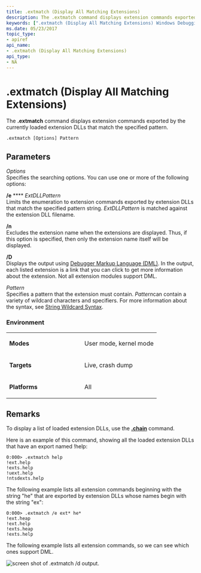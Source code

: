 ```yaml
---
title: .extmatch (Display All Matching Extensions)
description: The .extmatch command displays extension commands exported by the currently loaded extension DLLs that match the specified pattern.
keywords: [".extmatch (Display All Matching Extensions) Windows Debugging"]
ms.date: 05/23/2017
topic_type:
- apiref
api_name:
- .extmatch (Display All Matching Extensions)
api_type:
- NA
---
```


# .extmatch (Display All Matching Extensions)


The **.extmatch** command displays extension commands exported by the currently loaded extension DLLs that match the specified pattern.

```dbgcmd
.extmatch [Options] Pattern 
```

## <span id="Parameters"></span><span id="parameters"></span><span id="PARAMETERS"></span>Parameters


<span id="_______Options______"></span><span id="_______options______"></span><span id="_______OPTIONS______"></span> *Options*   
Specifies the searching options. You can use one or more of the following options:

<span id="_e_ExtDLLPattern"></span><span id="_e_extdllpattern"></span><span id="_E_EXTDLLPATTERN"></span>**/e** **** *ExtDLLPattern*  
Limits the enumeration to extension commands exported by extension DLLs that match the specified pattern string. *ExtDLLPattern* is matched against the extension DLL filename.

<span id="_n"></span><span id="_N"></span>**/n**  
Excludes the extension name when the extensions are displayed. Thus, if this option is specified, then only the extension name itself will be displayed.

<span id="________D______"></span><span id="________d______"></span> **/D**   
Displays the output using [Debugger Markup Language (DML)](debugger-markup-language-commands.md). In the output, each listed extension is a link that you can click to get more information about the extension. Not all extension modules support DML.

<span id="_______Pattern______"></span><span id="_______pattern______"></span><span id="_______PATTERN______"></span> *Pattern*   
Specifies a pattern that the extension must contain. *Pattern*can contain a variety of wildcard characters and specifiers. For more information about the syntax, see [String Wildcard Syntax](string-wildcard-syntax.md).

### <span id="Environment"></span><span id="environment"></span><span id="ENVIRONMENT"></span>Environment

<table>
<colgroup>
<col width="50%" />
<col width="50%" />
</colgroup>
<tbody>
<tr class="odd">
<td align="left"><p><strong>Modes</strong></p></td>
<td align="left"><p>User mode, kernel mode</p></td>
</tr>
<tr class="even">
<td align="left"><p><strong>Targets</strong></p></td>
<td align="left"><p>Live, crash dump</p></td>
</tr>
<tr class="odd">
<td align="left"><p><strong>Platforms</strong></p></td>
<td align="left"><p>All</p></td>
</tr>
</tbody>
</table>

 

## Remarks

To display a list of loaded extension DLLs, use the [**.chain**](-chain--list-debugger-extensions-.md) command.

Here is an example of this command, showing all the loaded extension DLLs that have an export named !help:

```dbgcmd
0:000> .extmatch help 
!ext.help
!exts.help
!uext.help
!ntsdexts.help
```

The following example lists all extension commands beginning with the string "he" that are exported by extension DLLs whose names begin with the string "ex":

```dbgcmd
0:000> .extmatch /e ext* he* 
!ext.heap
!ext.help
!exts.heap
!exts.help
```

The following example lists all extension commands, so we can see which ones support DML.

![screen shot of .extmatch /d output.](images/extmatch01.png)

 

 





